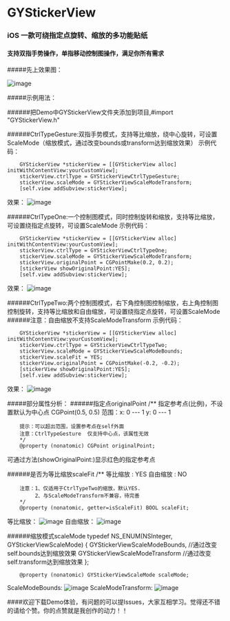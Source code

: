 # GYStickerView
### iOS 一款可绕指定点旋转、缩放的多功能贴纸
#### 支持双指手势操作，单指移动控制图操作，满足你所有需求


#####先上效果图：

![image](https://github.com/HuangGY1993/GYStickerView/blob/master/res/GYStickerView.gif)


#####示例用法：

######把Demo中GYStickerView文件夹添加到项目,#import "GYStickerView.h"

######CtrlTypeGesture:双指手势模式，支持等比缩放，绕中心旋转，可设置ScaleMode（缩放模式，通过改变bounds或transform达到缩放效果）
示例代码：

        GYStickerView *stickerView = [[GYStickerView alloc] initWithContentView:yourCustomView];
        stickerView.ctrlType = GYStickerViewCtrlTypeGesture;
        stickerView.scaleMode = GYStickerViewScaleModeTransform;
        [self.view addSubview:stickerView];
效果：
![image](https://github.com/HuangGY1993/GYStickerView/blob/master/res/CtrlTypeGesture.png)
 
 
######CtrlTypeOne:一个控制图模式，同时控制旋转和缩放，支持等比缩放，可设置绕指定点旋转，可设置ScaleMode
示例代码：

        GYStickerView *stickerView = [[GYStickerView alloc] initWithContentView:yourCustomView];
        stickerView.ctrlType = GYStickerViewCtrlTypeOne;
        stickerView.scaleMode = GYStickerViewScaleModeTransform;
        stickerView.originalPoint = CGPointMake(0.2, 0.2);
        [stickerView showOriginalPoint:YES];
        [self.view addSubview:stickerView];
效果：
![image](https://github.com/HuangGY1993/GYStickerView/blob/master/res/CtrlTypeOne.png)
 
 
######CtrlTypeTwo:两个控制图模式，右下角控制图控制缩放，右上角控制图控制旋转，支持等比缩放和自由缩放，可设置绕指定点旋转，可设置ScaleMode
######注意：自由缩放不支持ScaleModeTransform
示例代码：

        GYStickerView *stickerView = [[GYStickerView alloc] initWithContentView:yourCustomView];
        stickerView.ctrlType = GYStickerViewCtrlTypeTwo;
        stickerView.scaleMode = GYStickerViewScaleModeBounds;
        stickerView.scaleFit = YES;
        stickerView.originalPoint = CGPointMake(-0.2, -0.2);
        [stickerView showOriginalPoint:YES];
        [self.view addSubview:stickerView];
效果：
![image](https://github.com/HuangGY1993/GYStickerView/blob/master/res/CtrlTypeTwo.png)

 
 
 
 
#####部分属性分析：
######指定点originalPoint
        /**
        指定参考点(比例)，不设置默认为中心点 CGPoint(0.5, 0.5)
        范围：x: 0 --- 1
             y: 0 --- 1

        提示：可以超出范围，设置参考点在self外面
        注意：CtrlTypeGesture  仅支持中心点，该属性无效
        */
        @property (nonatomic) CGPoint originalPoint;
可通过方法(showOriginalPoint:)显示红色的指定参考点

######是否为等比缩放scaleFit
        /**
        等比缩放 : YES
        自由缩放 : NO

        注意：1、仅适用于CtrlTypeTwo的缩放，默认YES.  
             2、与ScaleModeTransform不兼容，待完善
        */
        @property (nonatomic, getter=isScaleFit) BOOL scaleFit;
等比缩放：
![image](https://github.com/HuangGY1993/GYStickerView/blob/master/res/等比缩放.gif)
自由缩放：
![image](https://github.com/HuangGY1993/GYStickerView/blob/master/res/自由缩放.gif)

######缩放模式scaleMode
        typedef NS_ENUM(NSInteger, GYStickerViewScaleMode) {
            GYStickerViewScaleModeBounds,    //通过改变self.bounds达到缩放效果
            GYStickerViewScaleModeTransform  //通过改变self.transform达到缩放效果
        };

        @property (nonatomic) GYStickerViewScaleMode scaleMode;
ScaleModeBounds:
![image](https://github.com/HuangGY1993/GYStickerView/blob/master/res/ScaleModeBounds.gif)
ScaleModeTransform:
![image](https://github.com/HuangGY1993/GYStickerView/blob/master/res/ScaleModeTransform.gif)


####欢迎下载Demo体验，有问题的可以提Issues，大家互相学习。觉得还不错的请给个赞。你的点赞就是我创作的动力！！

